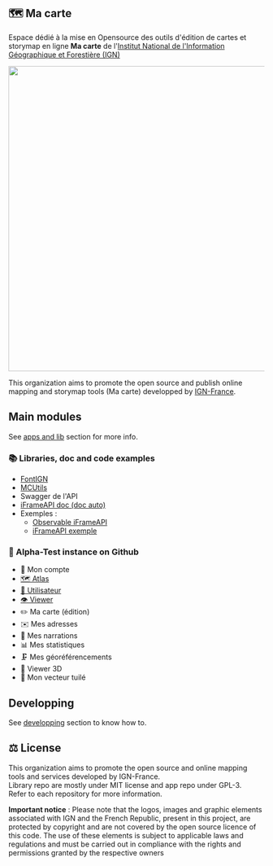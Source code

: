 ## 🗺️ Ma carte

Espace dédié à la mise en Opensource des outils d'édition de cartes et storymap en ligne **Ma carte** de l'[Institut National de l'Information Géographique et Forestière (IGN)](https://www.ign.fr)

<p align="center">
  <img src="https://macarte.ign.fr/image/voir/mfg6193.png" width=600 />
</p>

This organization aims to promote the open source and publish online mapping and storymap tools (Ma carte) developped by [IGN-France](https://github.com/IGNF).

## Main modules

See [apps and lib](https://github.com/IGNF-Ma-carte/.github/blob/main/profile/ORGANISATION.md) section for more info.

### 📚 Libraries, doc and code examples

* [FontIGN](https://ignf-ma-carte.github.io/font-ign/)
* [MCUtils](https://ignf-ma-carte.github.io/mcutils/)
* Swagger de l'API
* [iFrameAPI doc (doc auto)](https://ignf-ma-carte.github.io/mcviewer/doc/)
* Exemples :
  * [Observable iFrameAPI](https://observablehq.com/@viglino/ma-carte-iframeapi)
  * [iFrameAPI exemple](https://codepen.io/viglino/pen/GRMwQZx)

### 🧪 Alpha-Test instance on Github

* 👮 Mon compte
* [🗺️ Atlas](https://ignf-ma-carte.github.io/mcatlas/)
* [👨 Utilisateur](https://ignf-ma-carte.github.io/mcatlas/user.html?user=Lambda_wq6P)
* [👁️ Viewer](https://ignf-ma-carte.github.io/mcviewer/?map=4abe44d25ec0a28b7159b27cd25ce476)
* ✏️ Ma carte (édition)
* ✉️ Mes adresses
* 💬 Mes narrations
* 📊 Mes statistiques
* 🗜️ Mes géoréférencements
* 🧊 Viewer 3D
* 🎨 Mon vecteur tuilé   

## Developping

See [developping](https://github.com/IGNF-Ma-carte/.github/blob/main/DEVELOPING.md) section to know how to.


## ⚖️ License

This organization aims to promote the open source and online mapping tools and services developed by IGN-France.   
Library repo are mostly under MIT license and app repo under GPL-3.   
Refer to each repository for more information.

**Important notice** : Please note that the logos, images and graphic elements associated with IGN and the French Republic, present in this project, are protected by copyright and are not covered by the open source licence of this code. The use of these elements is subject to applicable laws and regulations and must be carried out in compliance with the rights and permissions granted by the respective owners



